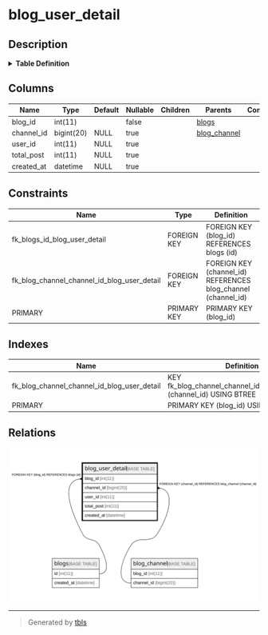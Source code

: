 # blog_user_detail

## Description

<details>
<summary><strong>Table Definition</strong></summary>

```sql
CREATE TABLE `blog_user_detail` (
  `blog_id` int(11) NOT NULL,
  `channel_id` bigint(20) DEFAULT NULL,
  `user_id` int(11) DEFAULT NULL,
  `total_post` int(11) DEFAULT NULL,
  `created_at` datetime DEFAULT NULL,
  PRIMARY KEY (`blog_id`),
  KEY `fk_blog_channel_channel_id_blog_user_detail` (`channel_id`),
  CONSTRAINT `fk_blog_channel_channel_id_blog_user_detail` FOREIGN KEY (`channel_id`) REFERENCES `blog_channel` (`channel_id`) ON DELETE CASCADE ON UPDATE CASCADE,
  CONSTRAINT `fk_blogs_id_blog_user_detail` FOREIGN KEY (`blog_id`) REFERENCES `blogs` (`id`) ON DELETE CASCADE ON UPDATE CASCADE
) ENGINE=InnoDB DEFAULT CHARSET=utf8mb4
```

</details>

## Columns

| Name | Type | Default | Nullable | Children | Parents | Comment |
| ---- | ---- | ------- | -------- | -------- | ------- | ------- |
| blog_id | int(11) |  | false |  | [blogs](blogs.md) |  |
| channel_id | bigint(20) | NULL | true |  | [blog_channel](blog_channel.md) |  |
| user_id | int(11) | NULL | true |  |  |  |
| total_post | int(11) | NULL | true |  |  |  |
| created_at | datetime | NULL | true |  |  |  |

## Constraints

| Name | Type | Definition |
| ---- | ---- | ---------- |
| fk_blogs_id_blog_user_detail | FOREIGN KEY | FOREIGN KEY (blog_id) REFERENCES blogs (id) |
| fk_blog_channel_channel_id_blog_user_detail | FOREIGN KEY | FOREIGN KEY (channel_id) REFERENCES blog_channel (channel_id) |
| PRIMARY | PRIMARY KEY | PRIMARY KEY (blog_id) |

## Indexes

| Name | Definition |
| ---- | ---------- |
| fk_blog_channel_channel_id_blog_user_detail | KEY fk_blog_channel_channel_id_blog_user_detail (channel_id) USING BTREE |
| PRIMARY | PRIMARY KEY (blog_id) USING BTREE |

## Relations

![er](blog_user_detail.svg)

---

> Generated by [tbls](https://github.com/k1LoW/tbls)
